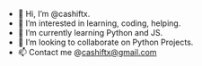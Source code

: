 - 👋 Hi, I’m @cashiftx.
- 👀 I’m interested in learning, coding, helping.
- 🌱 I’m currently learning Python and JS.
- 💞️ I’m looking to collaborate on Python Projects.
- 📫 Contact me @cashiftx@gmail.com

<!---
cashiftx/cashiftx is a ✨ special ✨ repository because its `README.md` (this file) appears on your GitHub profile.
You can click the Preview link to take a look at your changes.
--->
